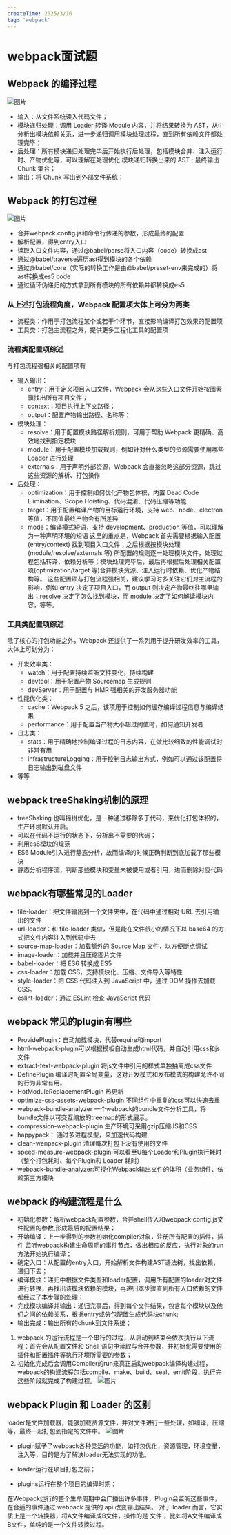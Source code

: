 ```yaml
---
createTime: 2025/3/16
tag: 'webpack'
---
```

# webpack面试题

## Webpack 的编译过程

![图片](../../assets/webpack/packaging.webp)

* 输入：从文件系统读入代码文件；
* 模块递归处理：调用 Loader 转译 Module 内容，并将结果转换为 AST，从中分析出模块依赖关系，进一步递归调用模块处理过程，直到所有依赖文件都处理完毕；
* 后处理：所有模块递归处理完毕后开始执行后处理，包括模块合并、注入运行时、产物优化等，可以理解在处理优化 模块递归转换出来的 AST ; 最终输出 Chunk 集合；
* 输出：将 Chunk 写出到外部文件系统；

## Webpack 的打包过程

![图片](../../assets/webpack/compile.webp)

* 合并webpack.config.js和命令行传递的参数，形成最终的配置
* 解析配置，得到entry入口
* 读取入口文件内容，通过@babel/parse将入口内容（code）转换成ast
* 通过@babel/traverse遍历ast得到模块的各个依赖
* 通过@babel/core（实际的转换工作是由@babel/preset-env来完成的）将ast转换成es5 code
* 通过循环伪递归的方式拿到所有模块的所有依赖并都转换成es5

### 从上述打包流程角度，Webpack 配置项大体上可分为两类

* 流程类：作用于打包流程某个或若干个环节，直接影响编译打包效果的配置项
* 工具类：打包主流程之外，提供更多工程化工具的配置项

### 流程类配置项综述

与打包流程强相关的配置项有

* 输入输出：
  * entry：用于定义项目入口文件，Webpack 会从这些入口文件开始按图索骥找出所有项目文件；
  * context：项目执行上下文路径；
  * output：配置产物输出路径、名称等；
* 模块处理：
  * resolve：用于配置模块路径解析规则，可用于帮助 Webpack 更精确、高效地找到指定模块
  * module：用于配置模块加载规则，例如针对什么类型的资源需要使用哪些 Loader 进行处理
  * externals：用于声明外部资源，Webpack 会直接忽略这部分资源，跳过这些资源的解析、打包操作
* 后处理：
  * optimization：用于控制如何优化产物包体积，内置 Dead Code Elimination、Scope Hoisting、代码混淆、代码压缩等功能
  * target：用于配置编译产物的目标运行环境，支持 web、node、electron 等值，不同值最终产物会有所差异
  * mode：编译模式短语，支持 development、production 等值，可以理解为一种声明环境的短语
这里的重点是，Webpack 首先需要根据输入配置(entry/context) 找到项目入口文件；之后根据按模块处理(module/resolve/externals 等) 所配置的规则逐一处理模块文件，处理过程包括转译、依赖分析等；模块处理完毕后，最后再根据后处理相关配置项(optimization/target 等)合并模块资源、注入运行时依赖、优化产物结构等。
这些配置项与打包流程强相关，建议学习时多关注它们对主流程的影响，例如 entry 决定了项目入口，而 output 则决定产物最终往哪里输出；resolve 决定了怎么找到模块，而 module 决定了如何解读模块内容，等等。

### 工具类配置项综述

除了核心的打包功能之外，Webpack 还提供了一系列用于提升研发效率的工具，大体上可划分为：

* 开发效率类：
  * watch：用于配置持续监听文件变化，持续构建
  * devtool：用于配置产物 Sourcemap 生成规则
  * devServer：用于配置与 HMR 强相关的开发服务器功能
* 性能优化类：
  * cache：Webpack 5 之后，该项用于控制如何缓存编译过程信息与编译结果
  * performance：用于配置当产物大小超过阈值时，如何通知开发者
* 日志类：
  * stats：用于精确地控制编译过程的日志内容，在做比较细致的性能调试时非常有用
  * infrastructureLogging：用于控制日志输出方式，例如可以通过该配置将日志输出到磁盘文件
* 等等

## webpack treeShaking机制的原理

* treeShaking 也叫摇树优化，是一种通过移除多于代码，来优化打包体积的，生产环境默认开启。
* 可以在代码不运行的状态下，分析出不需要的代码；
* 利用es6模块的规范
* ES6 Module引入进行静态分析，故而编译的时候正确判断到底加载了那些模块
* 静态分析程序流，判断那些模块和变量未被使用或者引用，进而删除对应代码

## webpack有哪些常⻅的Loader

* file-loader：把⽂件输出到⼀个⽂件夹中，在代码中通过相对 URL 去引⽤输出的⽂件
* url-loader：和 file-loader 类似，但是能在⽂件很⼩的情况下以 base64 的⽅式把⽂件内容注⼊到代码中去
* source-map-loader：加载额外的 Source Map ⽂件，以⽅便断点调试
* image-loader：加载并且压缩图⽚⽂件
* babel-loader：把 ES6 转换成 ES5
* css-loader：加载 CSS，⽀持模块化、压缩、⽂件导⼊等特性
* style-loader：把 CSS 代码注⼊到 JavaScript 中，通过 DOM 操作去加载 CSS。
* eslint-loader：通过 ESLint 检查 JavaScript 代码

## webpack 常见的plugin有哪些

* ProvidePlugin：自动加载模块，代替require和import
* html-webpack-plugin可以根据模板自动生成html代码，并自动引用css和js文件
* extract-text-webpack-plugin 将js文件中引用的样式单独抽离成css文件
* DefinePlugin 编译时配置全局变量，这对开发模式和发布模式的构建允许不同的行为非常有用。
* HotModuleReplacementPlugin 热更新
* optimize-css-assets-webpack-plugin 不同组件中重复的css可以快速去重
* webpack-bundle-analyzer  一个webpack的bundle文件分析工具，将bundle文件以可交互缩放的treemap的形式展示。
* compression-webpack-plugin  生产环境可采用gzip压缩JS和CSS
* happypack： 通过多进程模型，来加速代码构建
* clean-wenpack-plugin  清理每次打包下没有使用的文件
* speed-measure-webpack-plugin:可以看至U每个Loader和Plugin执行耗时（整个打包耗时、每个Plugin和 Loader 耗时）
* webpack-bundle-analyzer:可视化Webpack输出文件的体积（业务组件、依赖第三方模块

## webpack 的构建流程是什么

* 初始化参数：解析webpack配置参数，合并shell传入和webpack.config.js文件配置的参数,形成最后的配置结果；
* 开始编译：上一步得到的参数初始化compiler对象，注册所有配置的插件，插件 监听webpack构建生命周期的事件节点，做出相应的反应，执行对象的run方法开始执行编译；
* 确定入口：从配置的entry入口，开始解析文件构建AST语法树，找出依赖，递归下去；
* 编译模块：递归中根据文件类型和loader配置，调用所有配置的loader对文件进行转换，再找出该模块依赖的模块，再递归本步骤直到所有入口依赖的文件都经过了本步骤的处理；
* 完成模块编译并输出：递归完事后，得到每个文件结果，包含每个模块以及他们之间的依赖关系，根据entry或分包配置生成代码块chunk;
* 输出完成：输出所有的chunk到文件系统；

1. webpack 的运行流程是一个串行的过程，从启动到结束会依次执行以下流程：首先会从配置文件和 Shell 语句中读取与合并参数，并初始化需要使用的插件和配置插件等执行环境所需要的参数；
2. 初始化完成后会调用Compiler的run来真正启动webpack编译构建过程，webpack的构建流程包括compile、make、build、seal、emit阶段，执行完这些阶段就完成了构建过程。
![图片](../../assets/webpack/build.png)

## webpack Plugin 和 Loader 的区别

loader是文件加载器，能够加载资源文件，并对文件进行一些处理，如编译，压缩 等，最终一起打包到指定的文件中。
![图片](../../assets/webpack/loader.png)

* plugin赋予了webpack各种灵活的功能，如打包优化，资源管理，环境变量，注入等，目的是为了解决loader无法实现的功能。

* loader运行在项目打包之前；
* plugins运行在整个项目的编译时期；

在Webpack运行的整个生命周期中会广播出许多事件，Plugin会监听这些事件，在合适的事件通过 webpack 提供的 api 改变输出结果。
对于 loader 而言，它实质上是一个转换器，将A文件编译成B文件，操作的是 文件 ，比如将A文件编译成B文件，单纯的是一个文件转换过程。
